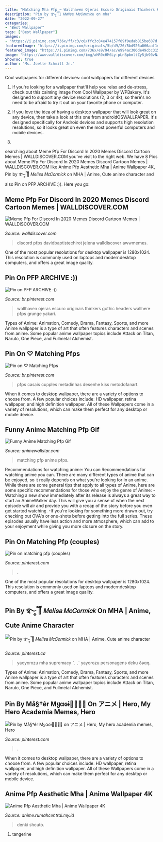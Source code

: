 ```yaml
---
title: "Matching Mha Pfp ~ Wallhaven Ojeras Escuro Originais Thinkers Gothic Headers Wallhere Pfps Grunge Yakari"
description: "Pin by ࿐ཽ༵ 💫 𝑀𝑒𝑙𝑖𝑠𝑎 𝑀𝑐𝐶𝑜𝑟𝑚𝑖𝑐𝑘 on mha"
date: "2022-09-27"
categories:
- "Best Wallpaper"
tags: ["Best Wallpaper"]
images:
- "https://i.pinimg.com/736x/ff/c3/c8/ffc3c84e474157f89f9edab815be607d.jpg"
featuredImage: "https://i.pinimg.com/originals/5b/d9/26/5bd926a066aaf1cceaae14efe14b6c38.jpg"
featured_image: "https://i.pinimg.com/736x/e9/94/ac/e994ac306de49cbc315fffb5e0f0420f.jpg"
image: "https://www.walldiscover.com/img/aHR0cHM6Ly-pLnBpbmltZy5jb90vNzM9eC8xOS89NC-kNS8xOTY0ZDU4ZTAxZmY9NDhmNTM5MTRiMzRhNWI3NzMzYi5qcGc=.jpg"
ShowToc: true
author: "Ms. Joelle Schmitt Jr."
---
```



Cool wallpapers for different devices:
cool wallpapers for different devices 

1. If you're looking for a wallpaper that'll help you relax and de-stress, check out this calming image from Cool Wallpaper by WPBakery. It's designed to support any device resolutions (2, 3 or 4k), so there's no need to be afraid to try it out on your favorite phone or computer.

2. If you love the idea of having a desktop wallpaper that will look great on any device, then take a look at this one from androidOSWALLPAPER. It's designed specifically for Android devices and supports high resolution resolutions, so it looks great on even the most powerful computers and mobile devices.

3.

	

		
searching about Meme Pfp For Discord In 2020 Memes Discord Cartoon Memes | WALLDISCOVER.COM you've visit to the right web. We have 8 Pics about Meme Pfp For Discord In 2020 Memes Discord Cartoon Memes | WALLDISCOVER.COM like Anime Pfp Aesthetic Mha | Anime Wallpaper 4K, Pin by ࿐ཽ༵ 💫 𝑀𝑒𝑙𝑖𝑠𝑎 𝑀𝑐𝐶𝑜𝑟𝑚𝑖𝑐𝑘 on MHA | Anime, Cute anime character and also Pin on PFP ARCHIVE :)). Here you go:
		
    
## Meme Pfp For Discord In 2020 Memes Discord Cartoon Memes | WALLDISCOVER.COM

<img loading=lazy src="https://www.walldiscover.com/img/aHR0cHM6Ly-pLnBpbmltZy5jb90vNzM9eC8xOS89NC-kNS8xOTY0ZDU4ZTAxZmY9NDhmNTM5MTRiMzRhNWI3NzMzYi5qcGc=.jpg" onerror="this.onerror=null;this.src='https://tse2.mm.bing.net/th?id=OIP.mdqetVi6TkmGg_6eYC6AIwHaIW&amp;pid=15.1';" alt="Meme Pfp For Discord In 2020 Memes Discord Cartoon Memes | WALLDISCOVER.COM">

_Source: walldiscover.com_

>discord pfps davidbaptistechirot jelena walldiscover awwmemes. 

	

One of the most popular resolutions for desktop wallpaper is 1280x1024. This resolution is commonly used on laptops and moderndesktop computers, and offers a great image quality.

    
## Pin On PFP ARCHIVE :))

<img loading=lazy src="https://i.pinimg.com/736x/e9/94/ac/e994ac306de49cbc315fffb5e0f0420f.jpg" onerror="this.onerror=null;this.src='https://tse4.mm.bing.net/th?id=OIP.gxfXxtUmW5tajQeeSCYnRAHaGC&amp;pid=15.1';" alt="Pin on PFP ARCHIVE :))">

_Source: br.pinterest.com_

>wallhaven ojeras escuro originais thinkers gothic headers wallhere pfps grunge yakari. 

	

Types of Anime: Animation, Comedy, Drama, Fantasy, Sports, and more
Anime wallpaper is a type of art that often features characters and scenes from anime. Some popular anime wallpaper topics include Attack on Titan, Naruto, One Piece, and Fullmetal Alchemist.

    
## Pin On ♡ Matching Pfps

<img loading=lazy src="https://i.pinimg.com/736x/77/98/fb/7798fbebbe545c8439b81e4eaf80d32d.jpg" onerror="this.onerror=null;this.src='https://tse1.mm.bing.net/th?id=OIP.RAUm2WKp2KSIug9XDwx5FwHaHa&amp;pid=15.1';" alt="Pin on ♡ Matching Pfps">

_Source: br.pinterest.com_

>pfps casais cupples metadinhas desenhe kiss metodofanart. 

	

When it comes to desktop wallpaper, there are a variety of options to choose from. A few popular choices include: HD wallpaper, retina wallpaper, and high definition wallpaper. All of these Wallpapers come in a variety of resolutions, which can make them perfect for any desktop or mobile device. 

    
## Funny Anime Matching Pfp Gif

<img loading=lazy src="https://i.pinimg.com/originals/3a/b3/71/3ab371cd0609d0f3964f09966f4e7581.gif" onerror="this.onerror=null;this.src='https://tse2.mm.bing.net/th?id=OIP.B2hAeCFyGzoOcNNOMl946AAAAA&amp;pid=15.1';" alt="Funny Anime Matching Pfp Gif">

_Source: animewallstar.com_

>matching pfp anime pfps. 

	

Recommendations for watching anime: You can
Recommendations for watching anime you can. There are many different types of anime that can be enjoyed, so it really depends on what you're looking for in an anime. While there are some general tips that apply to all types of Anime, here are some specific recommendations for those who enjoy the genre of Anime: 
-Watching a new show immediately after its release is always a great way to start an AnimeWalker day. This will give you a sense of when the next episode will air and provide you with a recap of the story before you even get started watching. 
-If you're looking for something more drawn out, try checking out OVA's or one-shots before getting into the full series. These episodes usually have less action and more atmosphere, which can add to your enjoyment while giving you more closure on the story.

    
## Pin On Matching Pfp (couples)

<img loading=lazy src="https://i.pinimg.com/736x/dc/c7/b3/dcc7b381da3af4ccf224e5d473b75b72.jpg" onerror="this.onerror=null;this.src='https://tse4.mm.bing.net/th?id=OIP.OKEaL_NWfh5An0h6DstZYgHaHS&amp;pid=15.1';" alt="Pin on matching pfp (couples)">

_Source: pinterest.com_

>. 

	

One of the most popular resolutions for desktop wallpaper is 1280x1024. This resolution is commonly used on laptops and moderndesktop computers, and offers a great image quality.

    
## Pin By ࿐ཽ༵ 💫 𝑀𝑒𝑙𝑖𝑠𝑎 𝑀𝑐𝐶𝑜𝑟𝑚𝑖𝑐𝑘 On MHA | Anime, Cute Anime Character

<img loading=lazy src="https://i.pinimg.com/736x/1e/30/1f/1e301fe4f79645cc59558ab4b747225e.jpg" onerror="this.onerror=null;this.src='https://tse3.mm.bing.net/th?id=OIP.9f-VoVXC65G99Qp-EmO0OwHaHZ&amp;pid=15.1';" alt="Pin by ࿐ཽ༵ 💫 𝑀𝑒𝑙𝑖𝑠𝑎 𝑀𝑐𝐶𝑜𝑟𝑚𝑖𝑐𝑘 on MHA | Anime, Cute anime character">

_Source: pinterest.ca_

>yaoyorozu mha supremacy ˋˏ ˎˊ yayorozu personagens deku ðǝαŋ. 

	

Types of Anime: Animation, Comedy, Drama, Fantasy, Sports, and more
Anime wallpaper is a type of art that often features characters and scenes from anime. Some popular anime wallpaper topics include Attack on Titan, Naruto, One Piece, and Fullmetal Alchemist.

    
## Pin By Må§†êr Mყαɢɨ🧘🏾‍♀️🔮 On アニメ | Hero, My Hero Academia Memes, Hero

<img loading=lazy src="https://i.pinimg.com/736x/ff/c3/c8/ffc3c84e474157f89f9edab815be607d.jpg" onerror="this.onerror=null;this.src='https://tse1.mm.bing.net/th?id=OIP.2DR-gJldlY5skOYLH7DxxQHaHa&amp;pid=15.1';" alt="Pin by Må§†êr Mყαɢɨ🧘🏾‍♀️🔮 on アニメ | Hero, My hero academia memes, Hero">

_Source: pinterest.com_

>. 

	

When it comes to desktop wallpaper, there are a variety of options to choose from. A few popular choices include: HD wallpaper, retina wallpaper, and high definition wallpaper. All of these Wallpapers come in a variety of resolutions, which can make them perfect for any desktop or mobile device. 

    
## Anime Pfp Aesthetic Mha | Anime Wallpaper 4K

<img loading=lazy src="https://i.pinimg.com/originals/5b/d9/26/5bd926a066aaf1cceaae14efe14b6c38.jpg" onerror="this.onerror=null;this.src='https://tse3.mm.bing.net/th?id=OIP.nQos6EkkaVlqoJwdhqKcXwHaHZ&amp;pid=15.1';" alt="Anime Pfp Aesthetic Mha | Anime Wallpaper 4K">

_Source: anime.rumahcentral.my.id_

>denki shouto. 

	

1. tangerine 

